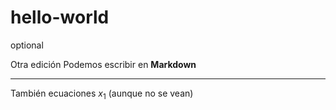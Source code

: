 # hello-world
optional

Otra edición 
Podemos escribir en **Markdown**

---

También ecuaciones $x_1$
(aunque no se vean)
